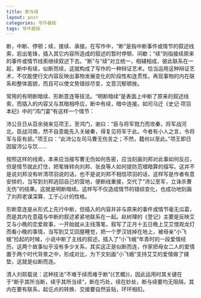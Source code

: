 ```yaml
---
title: 断与续
layout: post
categories: 写作基础
tags: 写作基础
---
```


断，中断、停顿；续，接续、承接。在写作中，“断”是指中断事件或情节的叙述线索，宕出笔锋，插入其它内容所造成的叙述的暂时停顿、间歇；“续”则指接续原来的事件或情节线索继续叙述下去。“断”与“续”对立统一，相辅相成，彼此联系在一起，断中有续，似断而续，这就构成了写作的一种辩证艺术。恰当运用这种辩证艺术，不仅能使行文内容反映出事物发展变化的阶段性和连贯性，再现事物的内在联系和整体面貌，而且可以使文势错综尽变，文意沉郁顿挫。

常用的有明断暗续、形断意连等技法。“明断暗续”是表面上中断了原来的叙述线索，而插入的内容又与其暗相呼应，断中有续，暗中连接。如司马迁《史记·项羽本纪》中的“鸿门宴”有这样一个情节：

沛公旦日从百余骑来见项王，至鸿门，谢曰：“臣与将军戮力而攻秦，将军战河北，臣战河南，然不自意能先入关破秦，得复见将军于此。今者有小人之言，令将军与臣有郤。”项王曰：“此沛公左司马曹无伤言之；不然，籍何以至此。”项王即日因留沛公与饮……

按照这样的线索，本来应当接写曹无伤如何告密，应当刻画刘邦对此事如何反应，但是情节就此打住，把笔锋转向刘邦、张良等人如何提防范增暗算的描写。这并不是说刘邦没有听清项羽说的话，也不是说刘邦不相信项羽的话，这样写是作者有意安排的，当写到刘邦逃回自己的营地，便断线重接，交代了“沛公至军，立诛杀曹无伤”的结果。这就是明断暗续。这样写不仅造成情节的错综变化，也成功地刻画了刘邦老谋深算、工于心计的性格。

形断意连是从形式上先行中断，但插入的内容并非与原来的事件或情节毫无瓜葛，而是其内在意蕴与中断的叙述紧紧地联系在一起。赵树理的《登记》主要是反映艾艾与小晚的恋爱故事，一开始就从主线落笔，叙写了正月十五日晚上艾艾借观龙灯而看小晚的事情，当写到艾艾回屋睡觉，把一个罗汉钱掉在地上，被母亲“小飞蛾”捡起的时候，小说中断了主线的叙述，插入了“小飞蛾”年青时的一段爱情经历。这两个故事似乎没有多少关系，其实这正是似断而连，作家把母女二人的爱情置于两个时代背景之中，形成对比，为下文刻画“小飞蛾”支持艾艾的爱情做了铺垫，这就是似断而连。

清人刘熙载说：这种技法“不难于续而难于断”(《艺概》)，因此运用时其关键在于“断乎其所当断，续乎其所当续”，断在巧处，续在妙处，断与续要均无阻隔，其内在要有联系，起讫点的转换、交接要自然妥贴，环环相扣。 